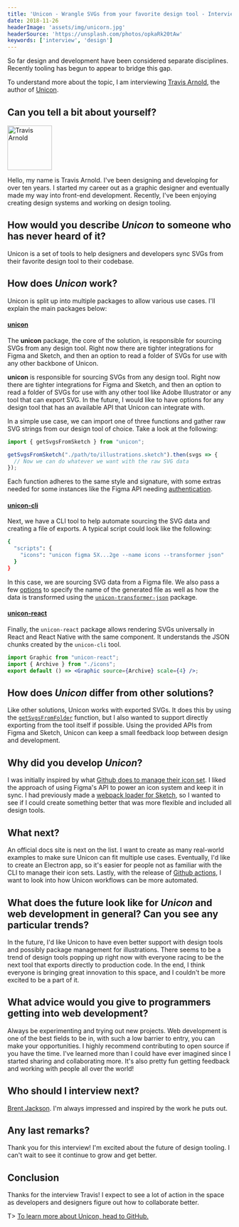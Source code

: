 ```yaml
---
title: 'Unicon - Wrangle SVGs from your favorite design tool - Interview with Travis Arnold'
date: 2018-11-26
headerImage: 'assets/img/unicorn.jpg'
headerSource: 'https://unsplash.com/photos/opkaRk20tAw'
keywords: ['interview', 'design']
---
```


So far design and development have been considered separate disciplines. Recently tooling has begun to appear to bridge this gap.

To understand more about the topic, I am interviewing [Travis Arnold](https://twitter.com/souporserious), the author of [Unicon]().

## Can you tell a bit about yourself?

<p>
<span class="author">
  <img src="https://www.gravatar.com/avatar/4dd6d33b34ec56b2ba39c947dcaa07dc?s=200" alt="Travis Arnold" class="author" width="100" height="100" />
</span>

Hello, my name is Travis Arnold. I've been designing and developing for over ten years. I started my career out as a graphic designer and eventually made my way into front-end development. Recently, I've been enjoying creating design systems and working on design tooling.

</p>

## How would you describe _Unicon_ to someone who has never heard of it?

Unicon is a set of tools to help designers and developers sync SVGs from their favorite design tool to their codebase.

## How does _Unicon_ work?

Unicon is split up into multiple packages to allow various use cases. I'll explain the main packages below:

#### [unicon](https://github.com/souporserious/unicon/tree/master/packages/unicon)

The **unicon** package, the core of the solution, is responsible for sourcing SVGs from any design tool. Right now there are tighter integrations for Figma and Sketch, and then an option to read a folder of SVGs for use with any other backbone of Unicon.

**unicon** is responsible for sourcing SVGs from any design tool. Right now there are tighter integrations for Figma and Sketch, and then an option to read a folder of SVGs for use with any other tool like Adobe Illustrator or any tool that can export SVG. In the future, I would like to have options for any design tool that has an available API that Unicon can integrate with.

In a simple use case, we can import one of three functions and gather raw SVG strings from our design tool of choice. Take a look at the following:

```js
import { getSvgsFromSketch } from "unicon";

getSvgsFromSketch("./path/to/illustrations.sketch").then(svgs => {
  // Now we can do whatever we want with the raw SVG data
});
```

Each function adheres to the same style and signature, with some extras needed for some instances like the Figma API needing [authentication](https://github.com/souporserious/unicon/tree/master/packages/unicon#setfigmatokenauthtoken-string).

#### [unicon-cli](https://github.com/souporserious/unicon/tree/master/packages/unicon-cli)

Next, we have a CLI tool to help automate sourcing the SVG data and creating a file of exports. A typical script could look like the following:

```bash
{
  "scripts": {
    "icons": "unicon figma 5X...2ge --name icons --transformer json"
  }
}
```

In this case, we are sourcing SVG data from a Figma file. We also pass a few [options](https://github.com/souporserious/unicon/tree/master/packages/unicon-cli#options) to specify the name of the generated file as well as how the data is transformed using the [`unicon-transformer-json`](https://github.com/souporserious/unicon/tree/master/packages/unicon-transformer-json) package.

#### [unicon-react](https://github.com/souporserious/unicon/tree/master/packages/unicon-react)

Finally, the `unicon-react` package allows rendering SVGs universally in React and React Native with the same component. It understands the JSON chunks created by the `unicon-cli` tool.

```jsx
import Graphic from "unicon-react";
import { Archive } from "./icons";
export default () => <Graphic source={Archive} scale={4} />;
```

## How does _Unicon_ differ from other solutions?

Like other solutions, Unicon works with exported SVGs. It does this by using the [`getSvgsFromFolder`](https://github.com/souporserious/unicon/tree/master/packages/unicon#folder) function, but I also wanted to support directly exporting from the tool itself if possible. Using the provided APIs from Figma and Sketch, Unicon can keep a small feedback loop between design and development.

## Why did you develop _Unicon_?

I was initially inspired by what [Github does to manage their icon set](https://blog.github.com/2018-04-12-driving-changes-from-designs/). I liked the approach of using Figma's API to power an icon system and keep it in sync. I had previously made a [webpack loader for Sketch](sketch-to-svg-json-loader), so I wanted to see if I could create something better that was more flexible and included all design tools.

## What next?

An official docs site is next on the list. I want to create as many real-world examples to make sure Unicon can fit multiple use cases. Eventually, I'd like to create an Electron app, so it's easier for people not as familiar with the CLI to manage their icon sets. Lastly, with the release of [Github actions](https://github.com/features/actions), I want to look into how Unicon workflows can be more automated.

## What does the future look like for _Unicon_ and web development in general? Can you see any particular trends?

In the future, I'd like Unicon to have even better support with design tools and possibly package management for illustrations. There seems to be a trend of design tools popping up right now with everyone racing to be the next tool that exports directly to production code. In the end, I think everyone is bringing great innovation to this space, and I couldn't be more excited to be a part of it.

## What advice would you give to programmers getting into web development?

Always be experimenting and trying out new projects. Web development is one of the best fields to be in, with such a low barrier to entry, you can make your opportunities. I highly recommend contributing to open source if you have the time. I've learned more than I could have ever imagined since I started sharing and collaborating more. It's also pretty fun getting feedback and working with people all over the world!

## Who should I interview next?

[Brent Jackson](http://jxnblk.com). I'm always impressed and inspired by the work he puts out.

## Any last remarks?

Thank you for this interview! I'm excited about the future of design tooling. I can't wait to see it continue to grow and get better.

## Conclusion

Thanks for the interview Travis! I expect to see a lot of action in the space as developers and designers figure out how to collaborate better.

T> [To learn more about Unicon, head to GitHub.](https://github.com/souporserious/unicon)
